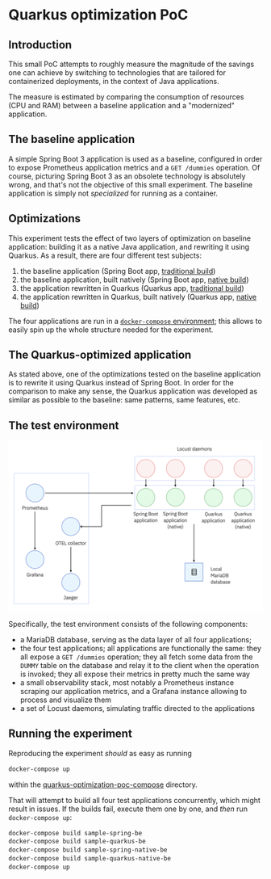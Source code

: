 # Quarkus optimization PoC

## Introduction

This small PoC attempts to roughly measure the magnitude of the savings one can achieve by switching to technologies
that are tailored for containerized deployments, in the context of Java applications.

The measure is estimated by comparing the consumption of resources (CPU and RAM) between a baseline application and a "modernized" application.

## The baseline application

A simple Spring Boot 3 application is used as a baseline, configured in order to expose Prometheus application metrics and a `GET /dummies` operation.
Of course, picturing Spring Boot 3 as an obsolete technology is absolutely wrong, and that's not the objective of this small experiment.
The baseline application is simply not _specialized_ for running as a container.

## Optimizations

This experiment tests the effect of two layers of optimization on baseline application: building it as a native Java application, and rewriting it using Quarkus.
As a result, there are four different test subjects:

1. the baseline application (Spring Boot app, [traditional build](./sample-spring-boot-be/src/main/docker/Dockerfile.jvm))
2. the baseline application, built natively (Spring Boot app, [native build](./sample-spring-boot-be/src/main/docker/Dockerfile.native))
3. the application rewritten in Quarkus (Quarkus app, [traditional build](./sample-quarkus-be/src/main/docker/Dockerfile.jvm))
4. the application rewritten in Quarkus, built natively (Quarkus app, [native build](./sample-quarkus-be/src/main/docker/Dockerfile.native))

The four applications are run in a [`docker-compose` environment](./quarkus-optimization-poc-compose/docker-compose.yaml);
this allows to easily spin up the whole structure needed for the experiment.

## The Quarkus-optimized application

As stated above, one of the optimizations tested on the baseline application is to rewrite it using Quarkus instead of Spring Boot.
In order for the comparison to make any sense, the Quarkus application was developed as similar as possible to the baseline: same patterns, same features, etc.

## The test environment

![Test environment](docs/img/test-environment.png)

Specifically, the test environment consists of the following components:

- a MariaDB database, serving as the data layer of all four applications;
- the four test applications; all applications are functionally the same: they all expose a `GET /dummies` operation; they all fetch some data from the `DUMMY` table on the database and relay it to the client when the operation is invoked; they all expose their metrics in pretty much the same way
- a small observability stack, most notably a Prometheus instance scraping our application metrics, and a Grafana instance allowing to process and visualize them
- a set of Locust daemons, simulating traffic directed to the applications

## Running the experiment

Reproducing the experiment _should_ as easy as running

```bash
docker-compose up
```

within the [quarkus-optimization-poc-compose](./quarkus-optimization-poc-compose) directory.

That will attempt to build all four test applications concurrently, which might result in issues. If the builds fail,
execute them one by one, and _then_ run `docker-compose up`:

```bash
docker-compose build sample-spring-be 
docker-compose build sample-quarkus-be
docker-compose build sample-spring-native-be
docker-compose build sample-quarkus-native-be
docker-compose up
```